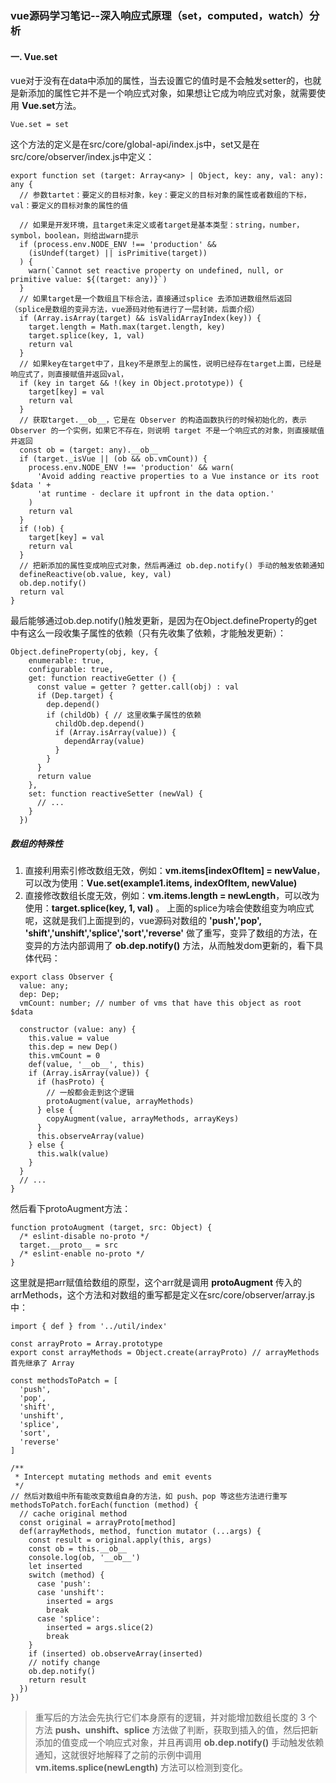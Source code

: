 ### vue源码学习笔记--深入响应式原理（set，computed，watch）分析
#### 一. Vue.set
vue对于没有在data中添加的属性，当去设置它的值时是不会触发setter的，也就是新添加的属性它并不是一个响应式对象，如果想让它成为响应式对象，就需要使用 **Vue.set**方法。  
```
Vue.set = set
```
这个方法的定义是在src/core/global-api/index.js中，set又是在src/core/observer/index.js中定义：
```
export function set (target: Array<any> | Object, key: any, val: any): any {
  // 参数tartet：要定义的目标对象，key：要定义的目标对象的属性或者数组的下标，val：要定义的目标对象的属性的值
  
  // 如果是开发环境，且target未定义或者target是基本类型：string，number，symbol，boolean，则给出warn提示
  if (process.env.NODE_ENV !== 'production' &&
    (isUndef(target) || isPrimitive(target))
  ) {
    warn(`Cannot set reactive property on undefined, null, or primitive value: ${(target: any)}`)
  }
  // 如果target是一个数组且下标合法，直接通过splice 去添加进数组然后返回（splice是数组的变异方法，vue源码对他有进行了一层封装，后面介绍）
  if (Array.isArray(target) && isValidArrayIndex(key)) {
    target.length = Math.max(target.length, key)
    target.splice(key, 1, val)
    return val
  }
  // 如果key在target中了，且key不是原型上的属性，说明已经存在target上面，已经是响应式了，则直接赋值并返回val，
  if (key in target && !(key in Object.prototype)) {
    target[key] = val
    return val
  }
  // 获取target.__ob__，它是在 Observer 的构造函数执行的时候初始化的，表示 Observer 的一个实例，如果它不存在，则说明 target 不是一个响应式的对象，则直接赋值并返回
  const ob = (target: any).__ob__
  if (target._isVue || (ob && ob.vmCount)) {
    process.env.NODE_ENV !== 'production' && warn(
      'Avoid adding reactive properties to a Vue instance or its root $data ' +
      'at runtime - declare it upfront in the data option.'
    )
    return val
  }
  if (!ob) {
    target[key] = val
    return val
  }
  // 把新添加的属性变成响应式对象，然后再通过 ob.dep.notify() 手动的触发依赖通知
  defineReactive(ob.value, key, val)
  ob.dep.notify()
  return val
}

```
最后能够通过ob.dep.notify()触发更新，是因为在Object.defineProperty的get中有这么一段收集子属性的依赖（只有先收集了依赖，才能触发更新）：
```
Object.defineProperty(obj, key, {
    enumerable: true,
    configurable: true,
    get: function reactiveGetter () {
      const value = getter ? getter.call(obj) : val
      if (Dep.target) {
        dep.depend()
        if (childOb) { // 这里收集子属性的依赖
          childOb.dep.depend()
          if (Array.isArray(value)) {
            dependArray(value)
          }
        }
      }
      return value
    },
    set: function reactiveSetter (newVal) {
      // ...
    }
  })
```
##### 数组的特殊性
1. 直接利用索引修改数组无效，例如：**vm.items[indexOfItem] = newValue**，可以改为使用：**Vue.set(example1.items, indexOfItem, newValue)**
2. 直接修改数组长度无效，例如：**vm.items.length = newLength**，可以改为使用：**target.splice(key, 1, val)** 。
上面的splice为啥会使数组变为响应式呢，这就是我们上面提到的，vue源码对数组的 **'push','pop', 'shift','unshift','splice','sort','reverse'** 做了重写，变异了数组的方法，在变异的方法内部调用了 **ob.dep.notify()** 方法，从而触发dom更新的，看下具体代码：
```
export class Observer {
  value: any;
  dep: Dep;
  vmCount: number; // number of vms that have this object as root $data

  constructor (value: any) {
    this.value = value
    this.dep = new Dep()
    this.vmCount = 0
    def(value, '__ob__', this)
    if (Array.isArray(value)) {
      if (hasProto) {
        // 一般都会走到这个逻辑
        protoAugment(value, arrayMethods)
      } else {
        copyAugment(value, arrayMethods, arrayKeys)
      }
      this.observeArray(value)
    } else {
      this.walk(value)
    }
  }
  // ...
}

```
然后看下protoAugment方法：
```
function protoAugment (target, src: Object) {
  /* eslint-disable no-proto */
  target.__proto__ = src
  /* eslint-enable no-proto */
}
```
这里就是把arr赋值给数组的原型，这个arr就是调用 **protoAugment** 传入的arrMethods，这个方法和对数组的重写都是定义在src/core/observer/array.js中：
```
import { def } from '../util/index'

const arrayProto = Array.prototype
export const arrayMethods = Object.create(arrayProto) // arrayMethods 首先继承了 Array

const methodsToPatch = [
  'push',
  'pop',
  'shift',
  'unshift',
  'splice',
  'sort',
  'reverse'
]

/**
 * Intercept mutating methods and emit events
 */
// 然后对数组中所有能改变数组自身的方法，如 push、pop 等这些方法进行重写
methodsToPatch.forEach(function (method) {
  // cache original method
  const original = arrayProto[method]
  def(arrayMethods, method, function mutator (...args) {
    const result = original.apply(this, args)
    const ob = this.__ob__
    console.log(ob, '__ob__')
    let inserted
    switch (method) {
      case 'push':
      case 'unshift':
        inserted = args
        break
      case 'splice':
        inserted = args.slice(2)
        break
    }
    if (inserted) ob.observeArray(inserted)
    // notify change
    ob.dep.notify()
    return result
  })
})

```
> 重写后的方法会先执行它们本身原有的逻辑，并对能增加数组长度的 3 个方法 **push、unshift、splice** 方法做了判断，获取到插入的值，然后把新添加的值变成一个响应式对象，并且再调用 **ob.dep.notify()** 手动触发依赖通知，这就很好地解释了之前的示例中调用 **vm.items.splice(newLength)** 方法可以检测到变化。
